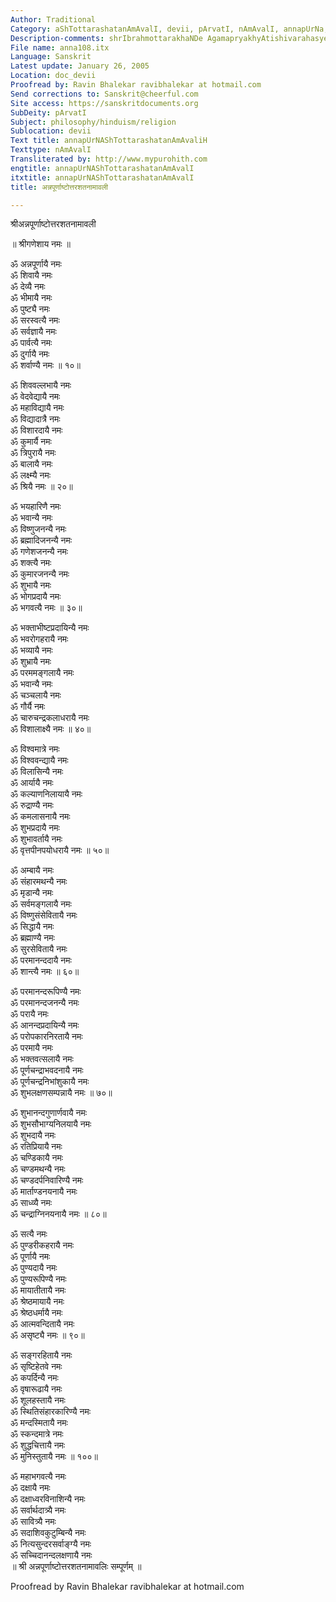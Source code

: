 ```yaml
---
Author: Traditional
Category: aShTottarashatanAmAvalI, devii, pArvatI, nAmAvalI, annapUrNa, devI
Description-comments: shrIbrahmottarakhaNDe AgamapryakhyAtishivarahasye
File name: anna108.itx
Language: Sanskrit
Latest update: January 26, 2005
Location: doc_devii
Proofread by: Ravin Bhalekar ravibhalekar at hotmail.com
Send corrections to: Sanskrit@cheerful.com
Site access: https://sanskritdocuments.org
SubDeity: pArvatI
Subject: philosophy/hinduism/religion
Sublocation: devii
Text title: annapUrNAShTottarashatanAmAvaliH
Texttype: nAmAvalI
Transliterated by: http://www.mypurohith.com
engtitle: annapUrNAShTottarashatanAmAvalI
itxtitle: annapUrNAShTottarashatanAmAvalI
title: अन्नपूर्णाष्टोत्तरशतनामावली

---
```

  
 श्रीअन्नपूर्णाष्टोत्तरशतनामावली   
  
॥ श्रीगणेशाय नमः ॥  
  
ॐ अन्नपूर्णायै नमः  
ॐ शिवायै नमः  
ॐ देव्यै नमः  
ॐ भीमायै नमः  
ॐ पुष्ट्यै नमः  
ॐ सरस्वत्यै नमः  
ॐ सर्वज्ञायै नमः  
ॐ पार्वत्यै नमः  
ॐ दुर्गायै नमः  
ॐ शर्वाण्यै नमः ॥ १०॥  
  
ॐ शिववल्लभायै नमः  
ॐ वेदवेद्यायै नमः  
ॐ महाविद्यायै नमः  
ॐ विद्यादात्रै नमः  
ॐ विशारदायै नमः  
ॐ कुमार्यै नमः  
ॐ त्रिपुरायै नमः  
ॐ बालायै नमः  
ॐ लक्ष्म्यै नमः  
ॐ श्रियै नमः ॥ २०॥  
  
ॐ भयहारिणै नमः  
ॐ भवान्यै नमः  
ॐ विष्णुजनन्यै नमः  
ॐ ब्रह्मादिजनन्यै नमः  
ॐ गणेशजनन्यै नमः  
ॐ शक्त्यै नमः  
ॐ कुमारजनन्यै नमः  
ॐ शुभायै नमः  
ॐ भोगप्रदायै नमः  
ॐ भगवत्यै नमः ॥ ३०॥  
  
ॐ भक्ताभीष्टप्रदायिन्यै नमः  
ॐ भवरोगहरायै नमः  
ॐ भव्यायै नमः  
ॐ शुभ्रायै नमः  
ॐ परममङ्गलायै नमः  
ॐ भवान्यै नमः  
ॐ चञ्चलायै नमः  
ॐ गौर्यै नमः  
ॐ चारुचन्द्रकलाधरायै नमः  
ॐ विशालाक्ष्यै नमः ॥ ४०॥  
  
ॐ विश्वमात्रे नमः  
ॐ विश्ववन्द्यायै नमः  
ॐ विलासिन्यै नमः  
ॐ आर्यायै नमः  
ॐ कल्याणनिलायायै नमः  
ॐ रुद्राण्यै नमः  
ॐ कमलासनायै नमः  
ॐ शुभप्रदायै नमः  
ॐ शुभावर्तायै नमः  
ॐ वृत्तपीनपयोधरायै नमः ॥ ५०॥  
  
ॐ अम्बायै नमः  
ॐ संहारमथन्यै नमः  
ॐ मृडान्यै नमः  
ॐ सर्वमङ्गलायै नमः  
ॐ विष्णुसंसेवितायै नमः  
ॐ सिद्धायै नमः  
ॐ ब्रह्माण्यै नमः  
ॐ सुरसेवितायै नमः  
ॐ परमानन्ददायै नमः  
ॐ शान्त्यै नमः ॥ ६०॥  
  
ॐ परमानन्दरूपिण्यै नमः  
ॐ परमानन्दजनन्यै नमः  
ॐ परायै नमः  
ॐ आनन्दप्रदायिन्यै नमः  
ॐ परोपकारनिरतायै नमः  
ॐ परमायै नमः  
ॐ भक्तवत्सलायै नमः  
ॐ पूर्णचन्द्राभवदनायै नमः  
ॐ पूर्णचन्द्रनिभांशुकायै नमः  
ॐ शुभलक्षणसम्पन्नायै नमः ॥ ७०॥  
  
ॐ शुभानन्दगुणार्णवायै नमः  
ॐ शुभसौभाग्यनिलयायै नमः  
ॐ शुभदायै नमः  
ॐ रतिप्रियायै नमः  
ॐ चण्डिकायै नमः  
ॐ चण्डमथन्यै नमः  
ॐ चण्डदर्पनिवारिण्यै नमः  
ॐ मार्ताण्डनयनायै नमः  
ॐ साध्व्यै नमः  
ॐ चन्द्राग्निनयनायै नमः ॥ ८०॥  
  
ॐ सत्यै नमः  
ॐ पुण्डरीकहरायै नमः  
ॐ पूर्णायै नमः  
ॐ पुण्यदायै नमः  
ॐ पुण्यरूपिण्यै नमः  
ॐ मायातीतायै नमः  
ॐ श्रेष्ठमायायै नमः  
ॐ श्रेष्ठधर्मायै नमः  
ॐ आत्मवन्दितायै नमः  
ॐ असृष्ट्यै नमः ॥ ९०॥  
  
ॐ सङ्गरहितायै नमः  
ॐ सृष्टिहेतवे नमः  
ॐ कपर्दिन्यै नमः  
ॐ वृषारूढायै नमः  
ॐ शूलहस्तायै नमः  
ॐ स्थितिसंहारकारिण्यै नमः  
ॐ मन्दस्मितायै नमः  
ॐ स्कन्दमात्रे नमः  
ॐ शुद्धचित्तायै नमः  
ॐ मुनिस्तुतायै नमः ॥ १००॥  
  
ॐ महाभगवत्यै नमः  
ॐ दक्षायै नमः  
ॐ दक्षाध्वरविनाशिन्यै नमः  
ॐ सर्वार्थदात्र्यै नमः  
ॐ सावित्र्यै नमः  
ॐ सदाशिवकुटुम्बिन्यै नमः  
ॐ नित्यसुन्दरसर्वाङ्ग्यै नमः  
ॐ सच्चिदानन्दलक्षणायै नमः  
॥ श्री अन्नपूर्णाष्टोत्तरशतनामावलिः सम्पूर्णम् ॥  
  
  
Proofread by Ravin Bhalekar ravibhalekar at hotmail.com  
  
